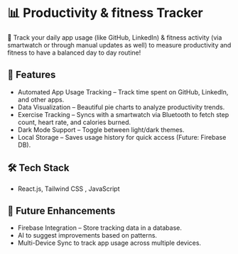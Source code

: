 # 📊 Productivity & fitness Tracker

🚀 Track your daily app usage (like GitHub, LinkedIn) & fitness activity (via smartwatch or through manual updates as well) to measure productivity and fitness to have a balanced day to day routine!
## 📌 Features
- Automated App Usage Tracking – Track time spent on GitHub, LinkedIn, and other apps.
- Data Visualization – Beautiful pie charts to analyze productivity trends.
- Exercise Tracking – Syncs with a smartwatch via Bluetooth to fetch step count, heart rate, and calories burned.
- Dark Mode Support – Toggle between light/dark themes.
- Local Storage – Saves usage history for quick access (Future: Firebase DB).
## 🛠️ Tech Stack
- React.js, Tailwind CSS , JavaScript
## 📜 Future Enhancements
- Firebase Integration – Store tracking data in a database.
- AI to suggest improvements based on patterns.
- Multi-Device Sync to track app usage across multiple devices.



 
